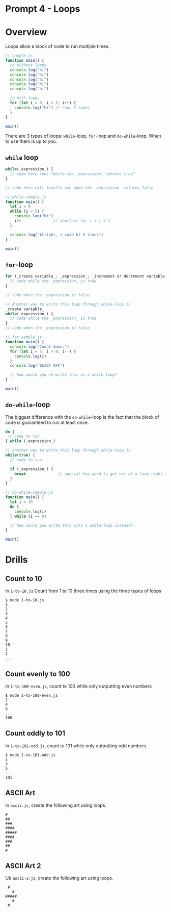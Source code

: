 # Prompt 4 - Loops
# Overview
Loops allow a block of code to run multiple times.
```javascript
// sample.js
function main() {
  // Without loops
  console.log("hi")
  console.log("hi")
  console.log("hi")
  console.log("hi")
  console.log("hi")

  // With loops
  for (let i = 0; i < 5; i++) {
    console.log("hi") // runs 5 times
  }
}

main()
```

There are 3 types of loops: `while`-loop, `for`-loop and `do-while`-loop. When to use them is up to you.

## `while` loop
```javascript
while(_expression_) {
  // code here runs "while the _expression_ returns true"
}

// code here will finally run when the _expression_ returns false
```

```javascript
// while-sample.js
function main() {
  let i = 0
  while (i < 5) {
    console.log("hi")
    i++              // shortcut for i = i + 1
  }

  console.log("Alright, i said hi 5 times")
}

main()
```

## `for`-loop
```javascript
for (_create variable_; _expression_; _increment or decrement variable_) {
  // code while the _expression_ is true
}

// code when the _expression is false

// Another way to write this loop through while-loop is
_create variable_
while(_expression_) {
  // code while the _expression_ is true
}
// code when the _expression is false
```

```javascript
// for-sample.js
function main() {
  console.log("Count down:")
  for (let i = 5; i > 0; i--) {
    console.log(i)
  }
  console.log("BLAST OFF")

  // how would you re-write this as a while loop?
}

main()
```


## `do-while`-loop
The biggest difference with the `do-while`-loop is the fact that the block of code is guaranteed to run at least once.
```javascript
do {
 // code to run
} while (_expression_)

// another way to write this loop through while-loop is
while(true) {
  // code to run

  if (_expression_) {
    break              // special key-word to get out of a loop right away
  }
}
```

```javascript
// do-while-sample.js
function main() {
  let i = 10
  do {
    console.log(i)
  } while (i == 0)

  // how would you write this with a while-loop instead?
}

main()
```

# Drills
## Count to 10
In `1-to-10.js` Count from 1 to 10 three times using the three types of loops
```
$ node 1-to-10.js
1
2
3
4
5
6
7
8
9
10
1
2
...
```

## Count evenly to 100
In `1-to-100-even.js`, count to 100 while only outputting even numbers
```
$ node 1-to-100-even.js
2
4
6
...
100
```

## Count oddly to 101
In `1-to-101-odd.js`, count to 101 while only outputting odd numbers
```
$ node 1-to-101-odd.js
1
3
5
...
101
```

## ASCII Art
In `ascii.js`, create the following art using loops.
```
#
##
###
####
#####
####
###
##
#
```

## ASCII Art 2
Ub `ascii-2.js`, create the following art using loops.
```
 #
   #
#####
   #
 #
```
